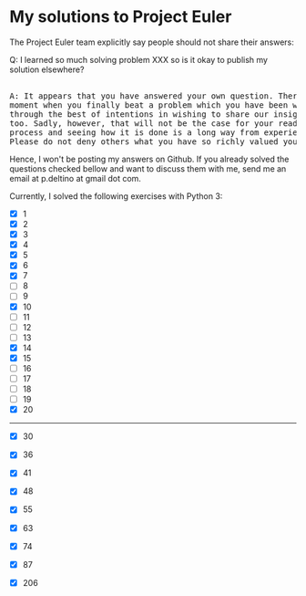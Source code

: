 # My solutions to Project Euler

The Project Euler team explicitly say people should not share their answers:

Q: I learned so much solving problem XXX so is it okay to publish my solution elsewhere?
<pre>

A: It appears that you have answered your own question. There is nothing quite like that "Aha!" 
moment when you finally beat a problem which you have been working on for some time. It is often 
through the best of intentions in wishing to share our insights so that others can enjoy that moment
too. Sadly, however, that will not be the case for your readers. Real learning is an active
process and seeing how it is done is a long way from experiencing that epiphany of discovery. 
Please do not deny others what you have so richly valued yourself.
</pre>

Hence, I won't be posting my answers on Github. If you already solved the questions checked bellow 
and want to discuss them with me, send me an email at p.deltino at gmail dot com.

Currently, I solved the following exercises with Python 3:

- [X] 1
- [X] 2
- [X] 3
- [X] 4
- [X] 5
- [X] 6
- [X] 7
- [ ] 8
- [ ] 9
- [X] 10
- [ ] 11
- [ ] 12
- [ ] 13
- [X] 14
- [X] 15
- [ ] 16
- [ ] 17
- [ ] 18
- [ ] 19
- [X] 20
---
- [X] 30
- [X] 36
- [X] 41
- [X] 48
- [X] 55
- [X] 63
- [X] 74
- [X] 87
- [X] 206





